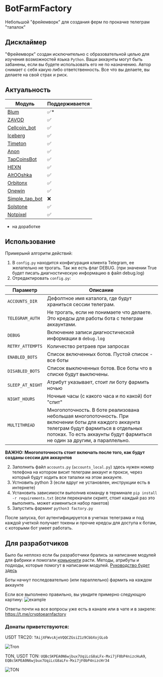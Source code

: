 # BotFarmFactory
Небольшой "фрейемворк" для создания ферм по прокачке телеграм "тапалок"

## Дисклаймер
"Фрейемворк" создан исключительно с образовательной целью для изучения возможностей языка `Python`. 
Ваши аккаунты могут быть забанены, если вы будете использовать его не по назначению. 
Автор снимает с себя какую либо ответственность. Все что вы делаете, вы делаете на свой страх и риск.

## Актуальность

| Модуль | Поддерживается |
| - | - |
| [Blum](https://t.me/BlumCryptoBot/app?startapp=ref_ItXoLRFElL) | ✅* |
| [ZAVOD](https://t.me/Mdaowalletbot?start=102796269) | ✅ |
| [Cellcoin_bot](https://t.me/cellcoin_bot?start=102796269) | ✅ |
| [Iceberg](https://t.me/IcebergAppBot?start=referral_102796269) | ✅ |
| [Timeton](https://t.me/TimeTONbot?start=TotalAwesome) | ✅ |
| [Anon](https://t.me/AnonEarnBot) | ✅ |
| [TapCoinsBot](https://t.me/tapcoinsbot/app?startapp=ref_QjG2zG) | ✅ |
| [HEXN](https://t.me/hexn_bot/app?startapp=63b093b0-fcb8-41b5-8f50-bc61983ef4e3) | ✅ |
| [AltOOshka](https://t.me/altooshka_bot?start=z6HfRqEhax4) | ✅ |
| [Orbitonx]() | ✅ |
| [Onewin]() | ✅ |
| [Simple_tap_bot](https://t.me/Simple_Tap_Bot?start=1718085881160) | ❌ |
| [Solstone](https://t.me/solstonebot?start=102796269) | ✅ |
| [Notpixel](https://t.me/notpixel/app?startapp=f539306880_s645506) | ✅ |

* на доработке
 
## Использование
Примерынй алгоритм действий:
1. В `config.py` находится конфигурация клиента Telegram, ее желательно не трогать. Так же есть флаг DEBUG. (при значении True будет писать диагностическую информацию в файл debug.log)
1. Отредактировать `config.py`:

| Параметр | Описание |
| - | - |
| `ACCOUNTS_DIR` | Дефолтное имя каталога, где будут храниться сессии телеграм. |
| `TELEGRAM_AUTH` | Не трогать, если не понимаете что делаете. Это кредсы для работы бота с телеграм аккаунтами. |
| `DEBUG` | Включение записи диагностической информации в `debug.log` |
| `RETRY_ATTEMPTS` | Количество ретраев при запросах |
| `ENABLED_BOTS` | Список включенных ботов. Пустой список - все боты |включены. Если добавить хоть один бот - работать будет только он. |
| `DISABLED_BOTS` | Список выключенных ботов. Все боты что в списке будут выключены. |
| `SLEEP_AT_NIGHT` | Атрибут указывает, стоит ли боту фармить ночью |
| `NIGHT_HOURS` | Ночные часы (с какого часа и по какой) бот "спит" |
| `MULTITHREAD` | Многопоточность. В боте реализована небольшая многопоточность. При включении боты для каждого аккаунта телеграм будут фармиться в отдельных потоках. То есть аккаунты будут фармиться не один за другим, а параллельно. |

**ВАЖНО: Многопоточность стоит включать после того, как будут созданы сессии для аккаунтов**

2. Заполнить файл `accounts.py` (`accounts_local.py`) здесь нужен номер телефона на котором висит телеграм аккаунт и прокси, через который будут ходить все тапалки на этом аккаунте.
3. Устновить python 3 (если вдруг не установлен, инструкции есть в интернете)
4. Установить зависимости выполнив команду в терминале `pip install -r requirements.txt` (если перекачали скрипт, стоит каждый раз это выполнять. может измениться набор пакетов)
5. Запустить фарминг `python3 factory.py`

После запуска, бот аутентифицируется в учетках телеграма и под каждой учеткой получает токены и прочие кредсы для доступа к ботам, с которыми бот умеет работать.


## Для разработчиков
Было бы неплохо если бы разработчики брались за написание модулей для фабрики и помогали [комьюнити](https://t.me/cryptoautofarm) расти. 
Методы, атрибуты и подходы, которые помогут в написании модулей. [Руководство будет здесь](bots/base/DEV_GUIDE.md)

Боты начнут последовательно (или параллельно) фармить на каждом аккаунте

Если все выполнено правильно, вы увидите примерно следующую картину:
![example](https://github.com/user-attachments/assets/f907a5e6-7b5f-4a62-aff4-7aa3144fefeb)

Ответы почти на все вопросы уже есть в канале или в чате и в закрепе: https://t.me/cryptoearnfactory

### Донаты приветствуются: 

USDT TRC20: `TAijXFWvcAjeVQQCZGsiZ1z9CbbXojGLob`

![Tron](https://github.com/user-attachments/assets/2a332718-8465-4415-8333-16f1c379f5fa)

TON, USDT TON: `UQBcSKPEA0N6wjbux7UqiLcG8aLFx-Mxi7jF0bP4nizcHuA9`, `EQBcSKPEA0N6wjbux7UqiLcG8aLFx-Mxi7jF0bP4nizcHr34`

![TON](https://github.com/user-attachments/assets/ef94f80c-b751-43c0-8d51-6882f728d6d7)
